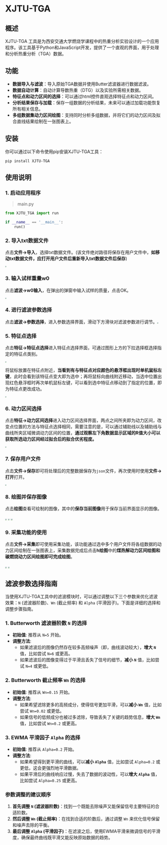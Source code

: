 # XJTU-TGA 

## 概述
XJTU-TGA 工具是为西安交通大学燃烧学课程中的热重分析实验设计的一个应用程序。该工具基于Python和JavaScript开发，提供了一个直观的界面，用于处理和分析热重分析（TGA）数据。

## 功能
- **数据导入与滤波**：导入原始TGA数据并使用Butter滤波器进行数据滤波。
- **数据自动计算**：自动计算导数热重（DTG）以及实验所需相关数据。
- **特征点和动力区间的选择**：可以通过html控件直观选择特征点和动力区间。
- **分析结果保存与加载**：保存一组数据的分析结果，未来可以通过加载功能恢复所有相关信息。
- **多组数据集动力区间绘图**：支持同时分析多组数据，并将它们的动力区间及拟合直线结果绘制在一张图表上。

## 安装
你可以通过以下命令使用pip安装XJTU-TGA工具：

```shell
pip install XJTU-TGA
```

## 使用说明

### 1. 启动应用程序

> main.py

```python
from XJTU_TGA import run

if __name__ == '__main__':
    run()
```

### 2. 导入txt数据文件

点击**文件->导入**，选择txt数据文件。(该文件绝对路径将保存在用户文件中，**如移动txt数据文件，应打开用户文件后重新导入txt数据文件后保存**)

<img src="image/1.png" style="zoom:25%;" /> 

### 3. 输入试样重量w0

点击**滤波->w0输入**，在弹出的弹窗中输入试样的质量，点击OK。

<img src="image/2.png" style="zoom:25%;" /> 

### 4. 进行滤波参数选择

点击**滤波->参数选择**，进入参数选择界面，滑动下方滑块对滤波参数进行调节。<img src="image/3.png" style="zoom: 25%;" /> 

### 5. 特征点选择

点击**特征->特征点选择**进入特征点选择界面，可通过图形上方的下拉选择框选择指定的特征点类别。

<img src="image/4.png" style="zoom:25%;" /> 

将鼠标放置在特征点附近，**当看到有与特征点对应颜色的悬浮框出现时单机鼠标左键**，此时会看到该特征点变大即为选中；再将鼠标向曲线附近移动，当选中位置出现红色悬浮框时再次单机鼠标左键，可以看到选中特征点移动到了指定的位置，即为特征点更改成功。

<img src="image/5.png" style="zoom:25%;" /> 

### 6. 动力区间选择

点击**特征->动力区间选择**进入动力区间选择界面，两点之间所夹即为动力区间，改变点位置的方法与特征点选择相同，需要注意的是，可以通过辅助线以及辅助线与曲线所夹区域微调动力区间的位置，**通过观察左下角数据显示区域的R值大小可以获取所选动力区间经过拟合后的拟合优劣程度。**

<img src="image/6.png" style="zoom:25%;" /> 

### 7. 保存用户文件

点击**文件->保存**即可将处理后的完整数据保存为`json`文件，再次使用时使用**文件->打开**打开。

<img src="image/7.png" style="zoom:25%;" /> 

### 8. 绘图并保存图像

点击**绘图**查看可绘制的图像，其中的**保存当前图像**用于保存当前界面显示的图像。

<img src="image/8.jpg" style="zoom: 33%;" /> 

 <img src="image/9.jpg" style="zoom:33%;" />

<img src="image/10.jpg" style="zoom: 33%;" /> 

### 9. 采集功能的使用

点击**文件->采集**即可使用采集功能，该功能通过选中多个用户文件将各组数据的动力区间绘制在一张图表上，采集数据完成后点击**h绘图**中的**煤热解动力区间绘图和碳燃烧动力区间绘图即可完成绘图**。

<img src="image/11.jpg" style="zoom:33%;" /> 

<img src="image/12.jpg" style="zoom:33%;" /> 



## 滤波参数选择指南

当使用XJTU-TGA工具中的滤波模块时，可以通过调整以下三个参数来优化滤波效果：`N` (滤波器阶数)、`Wn` (截止频率) 和 `Alpha` (平滑因子)。下面是详细的选择和调整步骤指南。

### 1. Butterworth 滤波器阶数 `N` 的选择
- **初始值**: 推荐从 `N=5` 开始。
- **调整方法**:
  - 如果滤波后的图像仍然存在较多高频噪声（即，曲线波动较大），**增大 `N`** 值，比如尝试 `N=6` 或更高。
  - 如果滤波后的图像变得过于平滑且丢失了信号的细节，**减小 `N`** 值，比如尝试 `N=4` 或更低。

### 2. Butterworth 截止频率 `Wn` 的选择
- **初始值**: 推荐从 `Wn=0.15` 开始。
- **调整方法**:
  - 如果希望滤除更多的高频成分，使得信号更加平滑，可以**减小 `Wn`** 值，比如尝试 `Wn=0.02` 或更低。
  - 如果信号的低频成分也被过多滤除，导致丢失了关键的趋势信息，**增大 `Wn`** 值，比如尝试 `Wn=0.2` 或更高。

### 3. EWMA 平滑因子 `Alpha` 的选择
- **初始值**: 推荐从 `Alpha=0.2` 开始。
- **调整方法**:
  - 如果希望得到更平滑的曲线，可以**减小 `Alpha`** 值，比如尝试 `Alpha=0.2` 或更低，这会更强烈地平滑数据。
  - 如果平滑后的曲线响应过慢，失去了数据的波动性，可以**增大 `Alpha`** 值，比如尝试 `Alpha=0.25` 或更高。

### 参数调整的建议顺序
1. **首先调整 `N` (滤波器阶数)**：找到一个既能去除噪声又能保留信号主要特征的合适阶数。
2. **然后调整 `Wn` (截止频率)**：在找到合适的阶数后，通过调整 `Wn` 来优化信号保留和噪声去除的平衡。
3. **最后调整 `Alpha` (平滑因子)**：在滤波之后，使用EWMA平滑来微调信号的平滑度，确保最终曲线既平滑又能反映原始数据的趋势。
